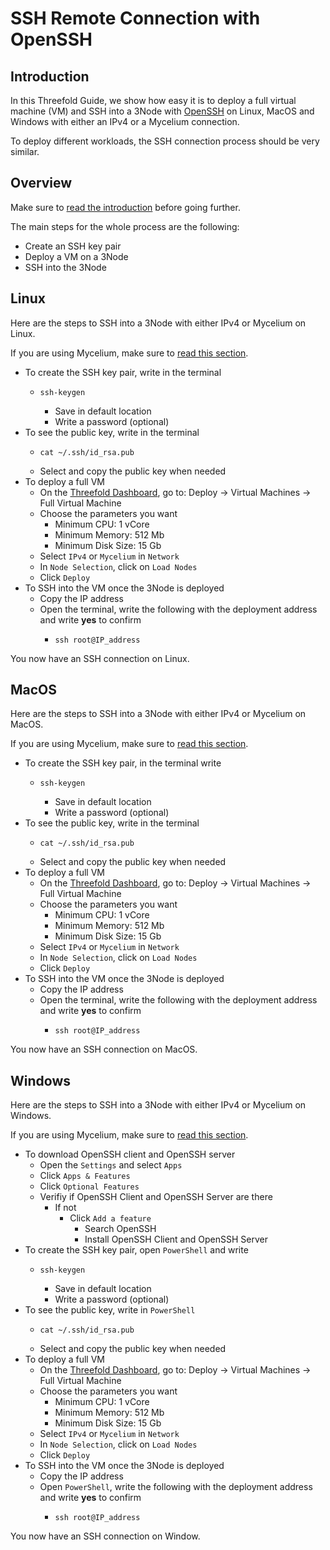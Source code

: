 <h1> SSH Remote Connection with OpenSSH </h1>



## Introduction

In this Threefold Guide, we show how easy it is to deploy a full virtual machine (VM) and SSH into a 3Node with [OpenSSH](https://www.openssh.com/) on Linux, MacOS and Windows with either an IPv4 or a Mycelium connection. 

To deploy different workloads, the SSH connection process should be very similar.

## Overview

Make sure to [read the introduction](../tfgrid3_getstarted.md#get-started---your-first-deployment) before going further.

The main steps for the whole process are the following:

* Create an SSH key pair
* Deploy a VM on a 3Node
* SSH into the 3Node

## Linux

Here are the steps to SSH into a 3Node with either IPv4 or Mycelium on Linux.

If you are using Mycelium, make sure to [read this section](../../mycelium/mycelium_toc.md).

* To create the SSH key pair, write in the terminal 
  * ```
    ssh-keygen
    ```
    * Save in default location
    * Write a password (optional)
* To see the public key, write in the terminal
  * ```
    cat ~/.ssh/id_rsa.pub
    ```
  * Select and copy the public key when needed
* To deploy a full VM
  * On the [Threefold Dashboard](https://dashboard.grid.tf/), go to: Deploy -> Virtual Machines -> Full Virtual Machine
  * Choose the parameters you want
    * Minimum CPU: 1 vCore
    * Minimum Memory: 512 Mb
    * Minimum Disk Size: 15 Gb
  * Select `IPv4` or `Mycelium` in `Network`
  * In `Node Selection`, click on `Load Nodes`
  * Click `Deploy`
* To SSH into the VM once the 3Node is deployed
  * Copy the IP address
  * Open the terminal, write the following with the deployment address and write **yes** to confirm
    * ```
      ssh root@IP_address
      ```

You now have an SSH connection on Linux.

## MacOS

Here are the steps to SSH into a 3Node with either IPv4 or Mycelium on MacOS.

If you are using Mycelium, make sure to [read this section](../../mycelium/mycelium_toc.md).

* To create the SSH key pair, in the terminal write
    * ```
      ssh-keygen
      ```
      * Save in default location
      * Write a password (optional)
* To see the public key, write in the terminal
    * ```
      cat ~/.ssh/id_rsa.pub
      ```
    * Select and copy the public key when needed
* To deploy a full VM
  * On the [Threefold Dashboard](https://dashboard.grid.tf/), go to: Deploy -> Virtual Machines -> Full Virtual Machine
  * Choose the parameters you want
    * Minimum CPU: 1 vCore
    * Minimum Memory: 512 Mb
    * Minimum Disk Size: 15 Gb
  * Select `IPv4` or `Mycelium` in `Network`
  * In `Node Selection`, click on `Load Nodes`
  * Click `Deploy`
* To SSH into the VM once the 3Node is deployed
  * Copy the IP address
  * Open the terminal, write the following with the deployment address and write **yes** to confirm
    * ```
      ssh root@IP_address
      ```

You now have an SSH connection on MacOS.

## Windows

Here are the steps to SSH into a 3Node with either IPv4 or Mycelium on Windows.

If you are using Mycelium, make sure to [read this section](../../mycelium/mycelium_toc.md).

* To download OpenSSH client and OpenSSH server
  * Open the `Settings` and select `Apps`
  * Click `Apps & Features`
  * Click `Optional Features`
  * Verifiy if OpenSSH Client and OpenSSH Server are there
    * If not
      * Click `Add a feature`
        * Search OpenSSH
        * Install OpenSSH Client and OpenSSH Server
* To create the SSH key pair, open `PowerShell` and write
  * ```
    ssh-keygen
    ```
    * Save in default location
    * Write a password (optional)
* To see the public key, write in `PowerShell`
  * ```
    cat ~/.ssh/id_rsa.pub
    ```
  * Select and copy the public key when needed
* To deploy a full VM
  * On the [Threefold Dashboard](https://dashboard.grid.tf/), go to: Deploy -> Virtual Machines -> Full Virtual Machine
  * Choose the parameters you want
    * Minimum CPU: 1 vCore
    * Minimum Memory: 512 Mb
    * Minimum Disk Size: 15 Gb
  * Select `IPv4` or `Mycelium` in `Network`
  * In `Node Selection`, click on `Load Nodes`
  * Click `Deploy`
* To SSH into the VM once the 3Node is deployed
  * Copy the IP address
  * Open `PowerShell`, write the following with the deployment address and write **yes** to confirm
    * ```
      ssh root@IP_address
      ```

You now have an SSH connection on Window.
